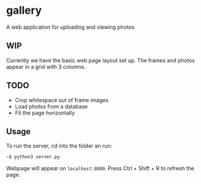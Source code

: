 # gallery
A web application for uploading and viewing photos

## WIP
Currently we have the basic web page layout set up. The frames and photos appear in a grid with 3 columns.

## TODO
* Crop whitespace out of frame images
* Load photos from a database
* Fit the page horizontally

## Usage

To run the server, cd into the folder an run:
```bash
~$ python3 server.py
```

Webpage will appear on `localhost:8080`. Press Ctrl + Shift + R to refresh the page.
